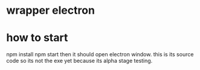 # wrapper electron


# how to start
npm install
npm start
then it should open electron window. this is its source code so its not the exe yet because its alpha stage testing.
